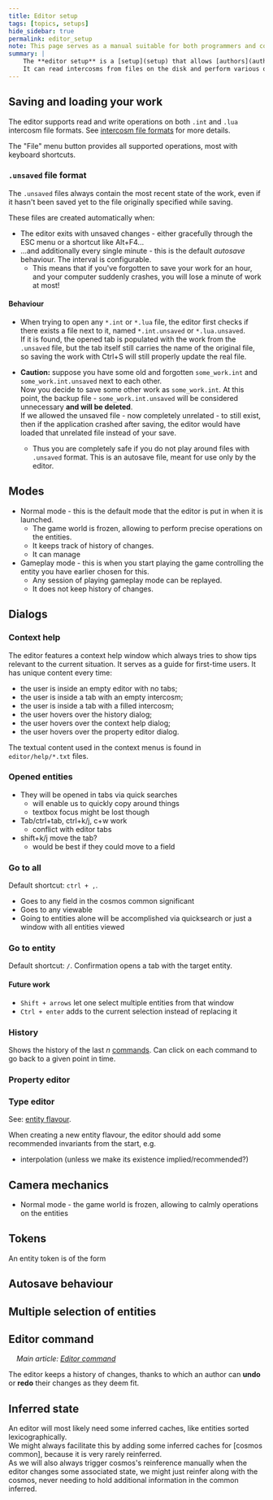 ```yaml
---
title: Editor setup
tags: [topics, setups] 
hide_sidebar: true
permalink: editor_setup
note: This page serves as a manual suitable for both programmers and content designers.
summary: |
    The **editor setup** is a [setup](setup) that allows [authors](author) to work with [intercosm](intercosm) objects.  
    It can read intercosms from files on the disk and perform various operations on them, like create new entities or record and replay simulations.  
---
```


## Saving and loading your work

The editor supports read and write operations on both ``.int`` and ``.lua`` intercosm file formats.
See [intercosm file formats](intercosm#file-formats) for more details.

The "File" menu button provides all supported operations, most with keyboard shortcuts.

### ``.unsaved`` file format

The ``.unsaved`` files always contain the most recent state of the work, even if it hasn't been saved yet to the file originally specified while saving.  

These files are created automatically when:
- The editor exits with unsaved changes - either gracefully through the ESC menu or a shortcut like Alt+F4...
- ...and additionally every single minute - this is the default *autosave* behaviour. The interval is configurable.
	- This means that if you've forgotten to save your work for an hour, and your computer suddenly crashes, you will lose a minute of work at most!

#### Behaviour

- When trying to open any ``*.int`` or ``*.lua`` file, the editor first checks if there exists a file next to it, named ``*.int.unsaved`` or ``*.lua.unsaved``.  
If it is found, the opened tab is populated with the work from the ``.unsaved`` file, but the tab itself still carries the name of the original file, so saving the work with Ctrl+S will still properly update the real file. 

- **Caution:** suppose you have some old and forgotten ``some_work.int`` and ``some_work.int.unsaved`` next to each other.  
Now you decide to save some other work as ``some_work.int``. At this point, the backup file - ``some_work.int.unsaved`` will be considered unnecessary **and will be deleted**.  
If we allowed the unsaved file - now completely unrelated - to still exist, then if the application crashed after saving, the editor would have loaded that unrelated file instead of your save.
	- Thus you are completely safe if you do not play around files with ``.unsaved`` format. This is an autosave file, meant for use only by the editor.

## Modes

- Normal mode - this is the default mode that the editor is put in when it is launched. 
	- The game world is frozen, allowing to perform precise operations on the entities.
	- It keeps track of history of changes.
	- It can manage 
- Gameplay mode - this is when you start playing the game controlling the entity you have earlier chosen for this.
	- Any session of playing gameplay mode can be replayed.
	- It does not keep history of changes.

## Dialogs

### Context help

The editor features a context help window which always tries to show tips relevant to the current situation.
It serves as a guide for first-time users. It has unique content every time:

- the user is inside an empty editor with no tabs;
- the user is inside a tab with an empty intercosm;
- the user is inside a tab with a filled intercosm;
- the user hovers over the history dialog;
- the user hovers over the context help dialog;
- the user hovers over the property editor dialog.

The textual content used in the context menus is found in ``editor/help/*.txt`` files.

### Opened entities
- They will be opened in tabs via quick searches
	- will enable us to quickly copy around things
	- textbox focus might be lost though
- Tab/ctrl+tab, ctrl+k/j, c+w work
	- conflict with editor tabs
- shift+k/j move the tab?
	- would be best if they could move to a field

### Go to all

Default shortcut: ``ctrl + ,``.
- Goes to any field in the cosmos common significant
- Goes to any viewable
- Going to entities alone will be accomplished via quicksearch or just a window with all entities viewed

### Go to entity

Default shortcut: ``/``.
Confirmation opens a tab with the target entity.

#### Future work

- ``Shift + arrows`` let one select multiple entities from that window
- ``Ctrl + enter`` adds to the current selection instead of replacing it

### History

Shows the history of the last *n* [commands](editor_command).
Can click on each command to go back to a given point in time.

### Property editor

### Type editor

See: [entity flavour](entity_flavour).

When creating a new entity flavour, the editor should add some recommended invariants from the start, e.g.
- interpolation (unless we make its existence implied/recommended?)

## Camera mechanics

- Normal mode - the game world is frozen, allowing to calmly operations on the entities

## Tokens

An entity token is of the form

## Autosave behaviour
## Multiple selection of entities

## Editor command

&nbsp;&nbsp;&nbsp;&nbsp;*Main article: [Editor command](editor_command)*

The editor keeps a history of changes, thanks to which an author can **undo** or **redo** their changes as they deem fit.

## Inferred state

An editor will most likely need some inferred caches, like entities sorted lexicographically.  
We might always facilitate this by adding some inferred caches for [cosmos common], because it is very rarely reinferred.  
As we will also always trigger cosmos's reinference manually when the editor changes some associated state, we might just reinfer along with the cosmos, never needing to hold additional information in the common inferred.  
 

